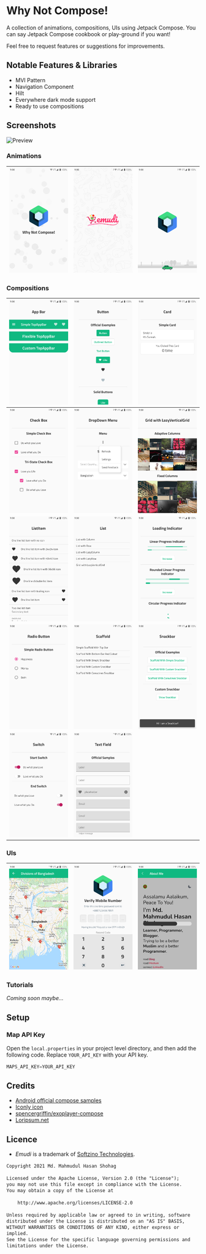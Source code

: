 # Why Not Compose!

A collection of animations, compositions, UIs using Jetpack Compose. You can say Jetpack Compose cookbook or play-ground if you want!

Feel free to request features or suggestions for improvements.

## Notable Features & Libraries

- MVI Pattern
- Navigation Component
- Hilt
- Everywhere dark mode support
- Ready to use compositions

## Screenshots

![Preview](images/animated-text-and-bubbles.gif)

### Animations

| ![Preview](images/animated-text-and-bubbles.png) | ![Preview](images/emudi.png) | ![Preview](images/running-car.png) |
| :------: | :------: | :------: |

### Compositions

| ![Preview](images/app-bar.png) | ![Preview](images/button.png) | ![Preview](images/card.png) |
| :------: | :------: | :------: |
| ![Preview](images/check-box.png) | ![Preview](images/drop-down.png) | ![Preview](images/grid.png) |
| ![Preview](images/list-item.png) | ![Preview](images/lists.png) | ![Preview](images/loading-indicator.png) |
| ![Preview](images/radio-button.png) | ![Preview](images/scaffold.png) | ![Preview](images/snackbar.png) |
| ![Preview](images/switch.png) | ![Preview](images/text-fields.png) |  |

### UIs

| ![Preview](images/map-view.png) | ![Preview](images/otp-code-verify.png) | ![Preview](images/web-view.png) |
| :------: | :------: | :------: |

### Tutorials

*Coming soon maybe...*

## Setup

### Map API Key

Open the `local.properties` in your project level directory, and then add the following code. Replace `YOUR_API_KEY` with your API key.

```groovy
MAPS_API_KEY=YOUR_API_KEY
```

## Credits

- [Android official compose samples](https://cs.android.com/androidx/platform/tools/dokka-devsite-plugin/+/master:testData/compose/samples/)
- [Iconly icon](https://freebiesbug.com/figma-freebies/iconly/)
- [spencergriffin/exoplayer-compose](https://github.com/spencergriffin/exoplayer-compose)
- [Loripsum.net](https://loripsum.net)

## Licence

- *Emudi* is a trademark of [Softzino Technologies](https://softzino.com/).

```
Copyright 2021 Md. Mahmudul Hasan Shohag

Licensed under the Apache License, Version 2.0 (the "License");
you may not use this file except in compliance with the License.
You may obtain a copy of the License at

    http://www.apache.org/licenses/LICENSE-2.0

Unless required by applicable law or agreed to in writing, software
distributed under the License is distributed on an "AS IS" BASIS,
WITHOUT WARRANTIES OR CONDITIONS OF ANY KIND, either express or implied.
See the License for the specific language governing permissions and
limitations under the License.
```